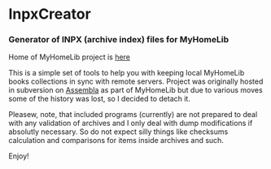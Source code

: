 # InpxCreator
### Generator of INPX (archive index) files for MyHomeLib

Home of MyHomeLib project is [here](http://home-lib.net/)

This is a simple set of tools to help you with keeping local MyHomeLib books collections in sync with remote servers. 
Project was originally hosted in subversion on [Assembla](https://www.assembla.com/code/myhomelib/subversion/nodes/1178/Utils/InpxCreator) 
as part of MyHomeLib but due to various moves some of the history was lost, so I decided to detach it.

Pleasew, note, that included programs (currently) are not prepared to deal with any validation of archives and I only deal with dump 
modifications if absolutly necessary. So do not expect silly things like checksums calculation and comparisons for items inside archives and such.

Enjoy!


